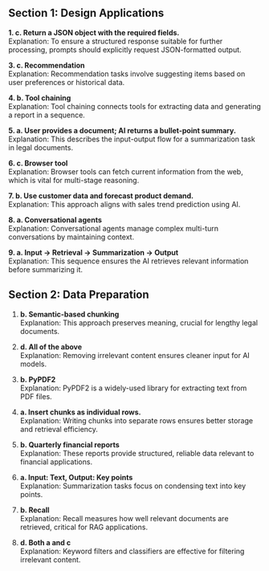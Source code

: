 ## Section 1: Design Applications
**1. c. Return a JSON object with the required fields.**\
Explanation: To ensure a structured response suitable for further processing, prompts should explicitly request JSON-formatted output.

**3. c. Recommendation**\
Explanation: Recommendation tasks involve suggesting items based on user preferences or historical data.

**4. b. Tool chaining**\
Explanation: Tool chaining connects tools for extracting data and generating a report in a sequence.

**5. a. User provides a document; AI returns a bullet-point summary.**\
Explanation: This describes the input-output flow for a summarization task in legal documents.

**6. c. Browser tool**\
Explanation: Browser tools can fetch current information from the web, which is vital for multi-stage reasoning.

**7. b. Use customer data and forecast product demand.**\
Explanation: This approach aligns with sales trend prediction using AI.

**8. a. Conversational agents**\
Explanation: Conversational agents manage complex multi-turn conversations by maintaining context.

**9. a. Input → Retrieval → Summarization → Output**\
Explanation: This sequence ensures the AI retrieves relevant information before summarizing it.


## Section 2: Data Preparation

1. **b. Semantic-based chunking**\
Explanation: This approach preserves meaning, crucial for lengthy legal documents.

2. **d. All of the above**\
Explanation: Removing irrelevant content ensures cleaner input for AI models.

3. **b. PyPDF2**\
Explanation: PyPDF2 is a widely-used library for extracting text from PDF files.

4. **a. Insert chunks as individual rows.**\
Explanation: Writing chunks into separate rows ensures better storage and retrieval efficiency.

5. **b. Quarterly financial reports**\
Explanation: These reports provide structured, reliable data relevant to financial applications.

6. **a. Input: Text, Output: Key points**\
Explanation: Summarization tasks focus on condensing text into key points.

7. **b. Recall**\
Explanation: Recall measures how well relevant documents are retrieved, critical for RAG applications.

8. **d. Both a and c**\
Explanation: Keyword filters and classifiers are effective for filtering irrelevant content.
